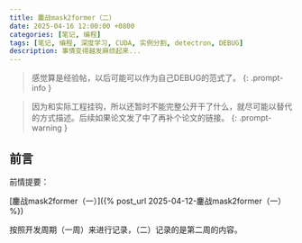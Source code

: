 ```yaml
---
title: 鏖战mask2former（二）
date: 2025-04-16 12:00:00 +0800
categories: [笔记, 编程]
tags: [笔记, 编程, 深度学习, CUDA, 实例分割, detectron, DEBUG]
description: 事情变得越发麻烦起来...
---
```


> 感觉算是经验帖，以后可能可以作为自己DEBUG的范式了。
{: .prompt-info }

> 因为和实际工程挂钩，所以还暂时不能完整公开干了什么，就尽可能以替代的方式描述。后续如果论文发了中了再补个论文的链接。
{: .prompt-warning }

## 前言

前情提要：

[鏖战mask2former（一）]({% post_url 2025-04-12-鏖战mask2former（一） %})

按照开发周期（一周）来进行记录，（二）记录的是第二周的内容。